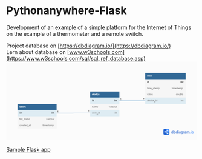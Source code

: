 # Pythonanywhere-Flask
Development of an example of a simple platform for the Internet of Things on the example of a thermometer and a remote switch.

Project database on [https://dbdiagram.io/](https://dbdiagram.io/)
<br>
Lern about database on [www.w3schools.com](https://www.w3schools.com/sql/sql_ref_database.asp)
<br>
![Database](temperatura.png)

[Sample Flask app](sample.py)
